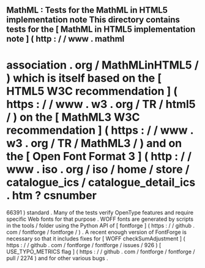 #
MathML
:
Tests
for
the
MathML
in
HTML5
implementation
note
This
directory
contains
tests
for
the
[
MathML
in
HTML5
implementation
note
]
(
http
:
/
/
www
.
mathml
-
association
.
org
/
MathMLinHTML5
/
)
which
is
itself
based
on
the
[
HTML5
W3C
recommendation
]
(
https
:
/
/
www
.
w3
.
org
/
TR
/
html5
/
)
on
the
[
MathML3
W3C
recommendation
]
(
https
:
/
/
www
.
w3
.
org
/
TR
/
MathML3
/
)
and
on
the
[
Open
Font
Format
3
]
(
http
:
/
/
www
.
iso
.
org
/
iso
/
home
/
store
/
catalogue_ics
/
catalogue_detail_ics
.
htm
?
csnumber
=
66391
)
standard
.
Many
of
the
tests
verify
OpenType
features
and
require
specific
Web
fonts
for
that
purpose
.
WOFF
fonts
are
generated
by
scripts
in
the
tools
/
folder
using
the
Python
API
of
[
fontforge
]
(
https
:
/
/
github
.
com
/
fontforge
/
fontforge
/
)
.
A
recent
enough
version
of
FontForge
is
necessary
so
that
it
includes
fixes
for
[
WOFF
checkSumAdjustment
]
(
https
:
/
/
github
.
com
/
fontforge
/
fontforge
/
issues
/
926
)
[
USE_TYPO_METRICS
flag
]
(
https
:
/
/
github
.
com
/
fontforge
/
fontforge
/
pull
/
2274
)
and
for
other
various
bugs
.

